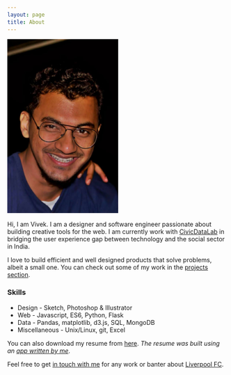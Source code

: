 ```yaml
---
layout: page
title: About
---
```


<img src="/assets/images/me.jpg" height="400px" />

Hi, I am Vivek. I am a designer and software engineer passionate about building creative tools for the web. I am currently work with [CivicDataLab](https://civicdatalab.in) in bridging the user experience gap between technology and the social sector in India.

I love to build efficient and well designed products that solve problems, albeit a small one. You can check out some of my work in the [projects section](/projects).

### Skills

- Design - Sketch, Photoshop & Illustrator
- Web - Javascript, ES6, Python, Flask
- Data - Pandas, matplotlib, d3.js, SQL, MongoDB
- Miscellaneous - Unix/Linux, git, Excel

You can also download my resume from [here](https://github.com/kaizer1v/md-resume/raw/master/Vivek_Shrinivasan_Resume.pdf). _The resume was built using an [app written by me](https://github.com/kaizer1v/md-resume)_.

Feel free to get [in touch with me](https://twitter.com/kaizer1v) for any work or banter about [Liverpool FC](https://www.google.com/search?q=epl+fixtures&oq=epl+fixtures&aqs=chrome.0.0l6.1809j1j9&sourceid=chrome&ie=UTF-8#sie=t;/m/04ltf;2;/m/02_tc;mt;fp;1;;).